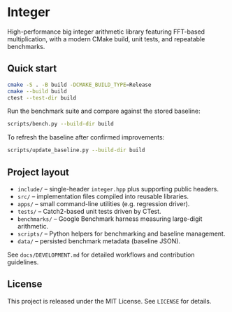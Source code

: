 # Integer

High-performance big integer arithmetic library featuring FFT-based multiplication, with a modern CMake build, unit tests, and repeatable benchmarks.

## Quick start

```bash
cmake -S . -B build -DCMAKE_BUILD_TYPE=Release
cmake --build build
ctest --test-dir build
```

Run the benchmark suite and compare against the stored baseline:

```bash
scripts/bench.py --build-dir build
```

To refresh the baseline after confirmed improvements:

```bash
scripts/update_baseline.py --build-dir build
```

## Project layout

- `include/` – single-header `integer.hpp` plus supporting public headers.
- `src/` – implementation files compiled into reusable libraries.
- `apps/` – small command-line utilities (e.g. regression driver).
- `tests/` – Catch2-based unit tests driven by CTest.
- `benchmarks/` – Google Benchmark harness measuring large-digit arithmetic.
- `scripts/` – Python helpers for benchmarking and baseline management.
- `data/` – persisted benchmark metadata (baseline JSON).

See `docs/DEVELOPMENT.md` for detailed workflows and contribution guidelines.

## License

This project is released under the MIT License. See `LICENSE` for details.
